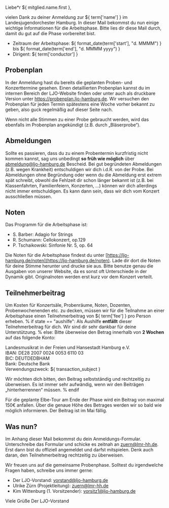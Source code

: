 Liebe\*r ${ mitglied.name.first },

vielen Dank zu deiner Anmeldung zur ${ term['name'] } im Landesjugendorchester
Hamburg. In dieser Mail bekommst du nun einige wichtige Informationen für die
Arbeitsphase. Bitte lies dir diese Mail durch, damit du gut auf die Phase
vorbereitet bist.

- Zeitraum der Arbeitsphase: ${ format_date(term['start'], "d. MMMM") }
  bis ${ format_date(term['end'], "d. MMMM yyyy") }
- Dirigent: ${ term['conductor'] }

## Probenplan
In der Anmeldung hast du bereits die geplanten Proben- und Konzerttermine gesehen.
Einen detaillierten Probenplan kannst du im internen Bereich der LJO-Website
finden oder unter auch als druckbare Version unter
https://probenplan.ljo-hamburg.de. Wir versuchen den Probenplan für jeden Termin
spätestens eine Woche vorher bekannt zu geben, also guck regelmäßig auf dieser
Seite nach.

Wenn nicht alle Stimmen zu einer Probe gebraucht werden, wird das ebenfalls im
Probenplan angekündigt (z.B. durch „Bläserprobe“).

## Abmeldungen
Sollte es passieren, dass du zu einem Probentermin kurzfristig nicht kommen
kannst, sag uns unbedingt **so früh wie möglich** über
[abmeldung@ljo-hamburg.de](mailto:abmeldung@ljo-hamburg.de) Bescheid. Bei gut
begründeten Abmeldungen (z.B. wegen Krankheit) entschuldigen wir dich i.d.R. von
der Probe. Bei Abmeldungen ohne Begründung oder wenn du die Abmeldung erst extrem
spät schreibt, obwohl die Fehlzeit dir schon länger bekannt ist (z.B. bei
Klassenfahrten, Familienfeiern, Konzerten, ...) können wir dich allerdings nicht
immer entschuldigen. Es kann dann sein, dass wir dich vom Konzert ausschließen
müssen.

## Noten
Das Programm für die Arbeitsphase ist:

- S. Barber: Adagio for Strings
- R. Schumann: Cellokonzert, op.129
- P. Tschaikowski: Sinfonie Nr. 5, op. 64

Die Noten für die Arbeitsphase findest du unter
[https://ljo-hamburg.de/noten](https://ljo-hamburg.de/noten). Lade dir dort die
Noten für deine Stimme herunter und drucke sie aus. Bitte benutze genau die
Ausgaben von unserer Website, da es sonst oft Unterschiede in der Dynamik gibt.
Originalnoten werden erst kurz vor dem Konzert verteilt.

## Teilnehmerbeitrag
Um Kosten für Konzertsäle, Probenräume, Noten, Dozenten, Probenwochenenden etc.
zu decken, müssen wir für die Teilnahme an einer Arbeitsphase einen
Teilnehmerbeitrag von ${ term['fee'] } pro Person erheben.
% if state == "aushilfe":
Als Aushilfe **entfällt** dieser Teilnehmerbeitrag für dich. Wir sind dir
sehr dankbar für deine Unterstützung.
% else:
Bitte überweise den Betrag innerhalb von **2 Wochen** auf das folgende
Konto:

Landesmusikrat in der Freien und Hansestadt Hamburg e.V.  
IBAN: DE28 2007 0024 0053 6110 03  
BIC: DEUTDEDBHAM  
Bank: Deutsche Bank  
Verwendungszweck: ${ transaction_subject }

Wir möchten dich bitten, den Beitrag selbstständig und rechtzeitig zu überweisen.
Es ist immer sehr aufwändig, wenn wir den Beiträgen „hinterherrennen“ müssen.
% endif

Für die geplante Elbe-Tour am Ende der Phase wird ein Beitrag von maximal 150€
anfallen. Über die genaue Höhe des Betrages werden wir so bald wie möglich
informieren. Der Beitrag ist im Mai fällig.

## Was nun?
Im Anhang dieser Mail bekommst du dein Anmeldungs-Formular. Unterschreibe das
Formular und schicke es zeitnah an [zuern@lmr-hh.de](mailto:zuern@lmr-hh.de). Erst
dann bist du offiziell angemeldet und darfst mitspielen. Denk auch daran, den
Teilnehmerbeitrag rechtzeitig zu überweisen.

Wir freuen uns auf die gemeinsame Probenphase. Solltest du irgendwelche Fragen
haben, schreibe uns immer gerne:

- Der LJO-Vorstand: [vorstand@ljo-hamburg.de](mailto:vorstand@ljo-hamburg.de)
- Ulrike Zürn (Projektleitung): [zuern@lmr-hh.de](mailto:zuern@lmr-hh.de)
- Kim Wittenburg (1. Vorsitzender):
  [vorsitz1@ljo-hamburg.de](mailto:vorsitz1@ljo-hamburg.de)

Viele Grüße
Der LJO-Vorstand